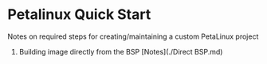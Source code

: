 # Petalinux Quick Start
Notes on required steps for creating/maintaining a custom PetaLinux project

1.  Building image directly from the BSP [Notes](./Direct BSP.md)





